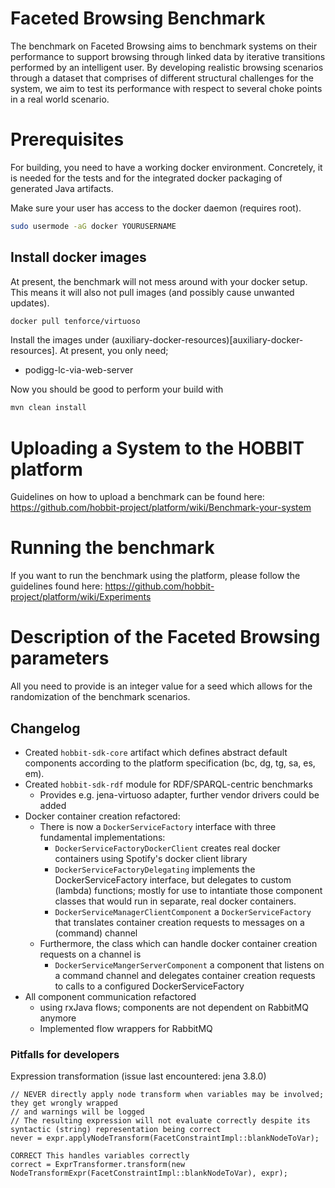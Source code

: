 # Faceted Browsing Benchmark

The benchmark on Faceted Browsing aims to benchmark systems on their performance to support
browsing through linked data by iterative transitions performed by an intelligent user. By developing
realistic browsing scenarios through a dataset that comprises of different structural challenges for the
system, we aim to test its performance with respect to several choke points in a real world scenario.


# Prerequisites

For building, you need to have a working docker environment. Concretely, it is needed for the tests and for the integrated docker packaging of generated Java artifacts.


Make sure your user has access to the docker daemon (requires root).

```bash
sudo usermode -aG docker YOURUSERNAME
```

## Install docker images
At present, the benchmark will not mess around with your docker setup. This means it will also not pull images (and possibly cause unwanted updates).

```bash
docker pull tenforce/virtuoso
```

Install the images under (auxiliary-docker-resources)[auxiliary-docker-resources].
At present, you only need;

* podigg-lc-via-web-server


Now you should be good to perform your build with

```bash
mvn clean install
```


# Uploading a System to the HOBBIT platform

Guidelines on how to upload a benchmark can be found here: https://github.com/hobbit-project/platform/wiki/Benchmark-your-system


# Running the benchmark

If you want to run the benchmark using the platform, please follow the guidelines found here: https://github.com/hobbit-project/platform/wiki/Experiments


# Description of the Faceted Browsing parameters

All you need to provide is an integer value for a seed which allows for the randomization of the benchmark scenarios. 




## Changelog

* Created `hobbit-sdk-core` artifact which defines abstract default components according to the platform specification (bc, dg, tg, sa, es, em).
* Created `hobbit-sdk-rdf` module for RDF/SPARQL-centric benchmarks
  * Provides e.g. jena-virtuoso adapter, further vendor drivers could be added
* Docker container creation refactored:
  * There is now a `DockerServiceFactory` interface with three fundamental implementations:
    * `DockerServiceFactoryDockerClient` creates real docker containers using Spotify's docker client library
    * `DockerServiceFactoryDelegating` implements the DockerServiceFactory interface, but delegates to custom (lambda) functions; mostly for use to intantiate those component classes that would run in separate, real docker containers. 
    * `DockerServiceManagerClientComponent` a `DockerServiceFactory` that translates container creation requests to messages on a (command) channel
  * Furthermore, the class which can handle docker container creation requests on a channel is
    * `DockerServiceMangerServerComponent` a component that listens on a command channel and delegates container creation requests to calls to a configured DockerServiceFactory
* All component communication refactored
  * using rxJava flows; components are not dependent on RabbitMQ anymore
  * Implemented flow wrappers for RabbitMQ
 
 

### Pitfalls for developers

Expression transformation (issue last encountered: jena 3.8.0)
```
// NEVER directly apply node transform when variables may be involved; they get wrongly wrapped
// and warnings will be logged
// The resulting expression will not evaluate correctly despite its syntactic (string) representation being correct
never = expr.applyNodeTransform(FacetConstraintImpl::blankNodeToVar);

CORRECT This handles variables correctly
correct = ExprTransformer.transform(new NodeTransformExpr(FacetConstraintImpl::blankNodeToVar), expr);

```


